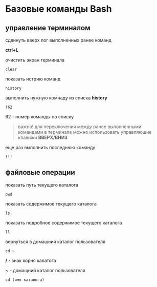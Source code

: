 # Базовые команды Bash

## управление терминалом 

сдвинуть вверх лог выполненных ранее команд 

**ctrl+L**

очистить экран терминала 

```shell
clear
```

показать истрию команд 

```shell
history
```

выполнить нужную комнаду из списка **history**

```shell
!62
```

62 - номер команды по списку 

> важно! для переключения между ранее выполненными командами в терминале можно использовать управляющие клавижи **ВВЕРХ/ВНИЗ**

еще раз выполнить последнюю команду 

```shell
!!!

```

## файловые операции 

показать путь текущего каталога 

```shell
pwd
```

показать содержимое  текущего каталога 

```shell
ls
```

показать подробное содержимое текущего каталога 
```shell
ll
```

вернуться в домашний каталог пользователя 

```shell
cd ~
```
**/** - знак корня калатога

**~** - домащний каталог пользователя 

```shell
cd (имя каталога)
```


  <!-- ааааххххх -->































